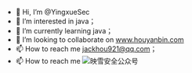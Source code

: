 - 👋 Hi, I’m @YingxueSec
- 👀 I’m interested in java；
- 🌱 I’m currently learning java；
- 💞️ I’m looking to collaborate on www.houyanbin.com
- 📫 How to reach me jackhou921@qq.com；
- 📫 How to reach me 
![映雪安全公众号](https://github.com/YingxueSec/YingxueSec/assets/58129352/5c55fa89-4f29-46d0-8cb6-d5f58aa01dcc)

<!---
Hou-yanbin/Hou-yanbin is a ✨ special ✨ repository because its `README.md` (this file) appears on your GitHub profile.
You can click the Preview link to take a look at your changes.
--->

